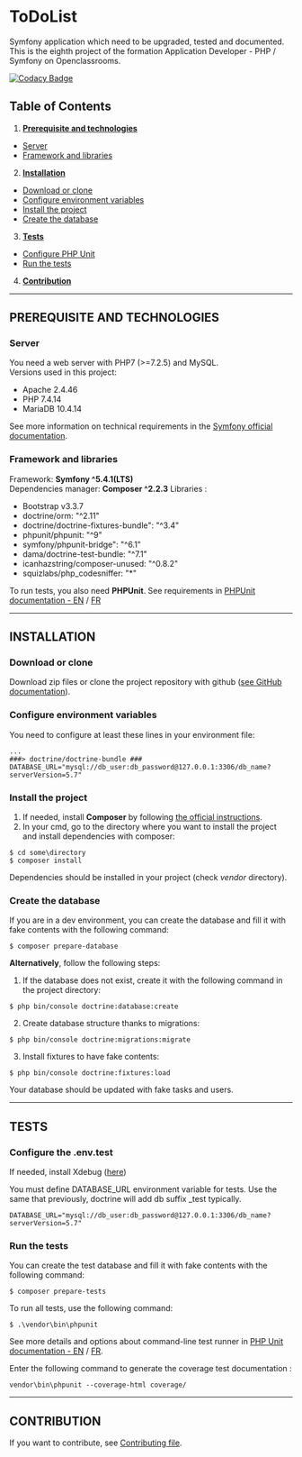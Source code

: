 # ToDoList

Symfony application which need to be upgraded, tested and documented.  
This is the eighth project of the formation Application Developer - PHP / Symfony on Openclassrooms.


[![Codacy Badge](https://app.codacy.com/project/badge/Grade/6d2b0bd2300c484ea69f7b99e10fa0dd)](https://www.codacy.com/gh/nosfairal/toDoList/dashboard?utm_source=github.com&amp;utm_medium=referral&amp;utm_content=nosfairal/toDoList&amp;utm_campaign=Badge_Grade)


## Table of Contents
1.  __[Prerequisite and technologies](#prerequisite-and-technologies)__
  * [Server](#server)
  * [Framework and libraries](#framework-and-libraries)
2.  __[Installation](#installation)__
  * [Download or clone](#download-or-clone)
  * [Configure environment variables](#configure-environment-variables)
  * [Install the project](#install-the-project)
  * [Create the database](#create-the-database)
3.  __[Tests](#tests)__
  * [Configure PHP Unit](#configure-php-unit)
  * [Run the tests](#run-the-tests)
4. __[Contribution](#contribution)__

---
## PREREQUISITE AND TECHNOLOGIES

### __Server__
You need a web server with PHP7 (>=7.2.5) and MySQL.  
Versions used in this project:
* Apache 2.4.46
* PHP 7.4.14
* MariaDB 10.4.14

See more information on technical requirements in the [Symfony official documentation](https://symfony.com/doc/4.4/setup.html#technical-requirements).

### __Framework and libraries__
Framework: __Symfony ^5.4.1(LTS)__  
Dependencies manager: __Composer ^2.2.3__ 
Libraries : 
* Bootstrap v3.3.7
* doctrine/orm: "^2.11"
* doctrine/doctrine-fixtures-bundle": "^3.4"
* phpunit/phpunit: "^9"
* symfony/phpunit-bridge": "^6.1"
* dama/doctrine-test-bundle: "^7.1"
* icanhazstring/composer-unused: "^0.8.2"
* squizlabs/php_codesniffer: "*"

To run tests, you also need __PHPUnit__. See requirements in [PHPUnit documentation - EN](https://phpunit.readthedocs.io/en/latest/installation.html#requirements) / [FR](https://phpunit.readthedocs.io/fr/latest/installation.html#pre-requis)  

---
## INSTALLATION

### __Download or clone__
Download zip files or clone the project repository with github ([see GitHub documentation](https://docs.github.com/en/github/creating-cloning-and-archiving-repositories/cloning-a-repository)).

### __Configure environment variables__
You need to configure at least these lines in your environment file:
```env
...
###> doctrine/doctrine-bundle ###
DATABASE_URL="mysql://db_user:db_password@127.0.0.1:3306/db_name?serverVersion=5.7"
```

### __Install the project__
1.  If needed, install __Composer__ by following [the official instructions](https://getcomposer.org/download/).
2.  In your cmd, go to the directory where you want to install the project and install dependencies with composer:
```
$ cd some\directory
$ composer install
```
Dependencies should be installed in your project (check _vendor_ directory).  

### __Create the database__
If you are in a dev environment, you can create the database and fill it with fake contents with the following command:
```
$ composer prepare-database
```

__Alternatively__, follow the following steps:
1. If the database does not exist, create it with the following command in the project directory:
```
$ php bin/console doctrine:database:create
```
2. Create database structure thanks to migrations:
```
$ php bin/console doctrine:migrations:migrate
```
3. Install fixtures to have fake contents:
```
$ php bin/console doctrine:fixtures:load
```
Your database should be updated with fake tasks and users.


---
## TESTS

### __Configure the .env.test__

If needed, install Xdebug ([here](https://xdebug.org/docs/install))


You must define DATABASE_URL environment variable for tests. Use the same that previously, doctrine will add db suffix _test typically.
```env
DATABASE_URL="mysql://db_user:db_password@127.0.0.1:3306/db_name?serverVersion=5.7"
```
### __Run the tests__
You can create the test database and fill it with fake contents with the following command:
```
$ composer prepare-tests
```
To run all tests, use the following command:
```
$ .\vendor\bin\phpunit
```
See more details and options about command-line test runner in [PHP Unit documentation - EN](https://phpunit.readthedocs.io/en/latest/textui.html) / [FR](https://phpunit.readthedocs.io/fr/latest/textui.html).

Enter the following command to generate the coverage test documentation :
```
vendor\bin\phpunit --coverage-html coverage/   
```

---
## CONTRIBUTION

If you want to contribute, see [Contributing file](contributing.md).
